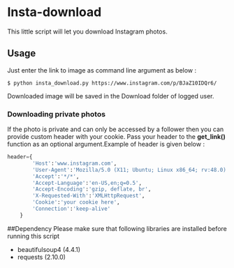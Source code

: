 # Insta-download
This little script will let you download Instagram photos.

## Usage
Just enter the link to image as command line argument as below :
```
$ python insta_download.py https://www.instagram.com/p/BJaZ10IDQr6/
```
Downloaded image will be saved in the Download folder of logged user.

### Downloading private photos
If the photo is private and can only be accessed by a follower then you can provide custom header with your cookie.
Pass your header to the **get_link()** function as an optional argument.Example of header is given below :
```python
header={
		'Host':'www.instagram.com',
		'User-Agent':'Mozilla/5.0 (X11; Ubuntu; Linux x86_64; rv:48.0) Gecko/20100101 Firefox/48.0',
		'Accept':'*/*',
		'Accept-Language':'en-US,en;q=0.5',
		'Accept-Encoding':'gzip, deflate, br',
		'X-Requested-With':'XMLHttpRequest',
		'Cookie':'your cookie here',	
		'Connection':'keep-alive'	
	}
```

##Dependency
Please make sure that following libraries are installed before running this script
* beautifulsoup4 (4.4.1)
* requests (2.10.0)

